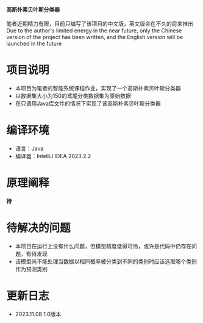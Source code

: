 **高斯朴素贝叶斯分类器**<br />
<br />笔者近期精力有限，目前只编写了该项目的中文版，英文版会在不久的将来推出
<br />Due to the author's limited energy in the near future, only the Chinese version of the project has been written, and the English version will be launched in the future

# 项目说明

<ul>
    <li>本项目为笔者的智能系统课程作业，实现了一个高斯朴素贝叶斯分类器</li>
    <li>以数据集大小为150的鸢尾分类数据集为原始数据</li>
    <li>在只调用Java库文件的情况下实现了该高斯朴素贝叶斯分类器</li>
</ul>

# 编译环境

<ul>
    <li>语言：Java</li>
    <li>编译器：IntelliJ IDEA 2023.2.2</li>
</ul>

# 原理阐释

**待**

# 待解决的问题

<ul>
    <li>本项目在运行上没有什么问题，但模型精度低得可怜，或许是代码中仍存在问题，有待发现</li>
    <li>该模型尚不能处理当数据以相同概率被分类到不同的类别时应该选取哪个类别作为预测类别</li>
</ul>

# 更新日志

<ul>
    <li>2023.11.08 1.0版本</li>
</ul>





